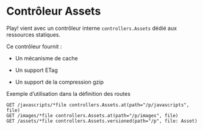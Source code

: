 # Contrôleur Assets

Play! vient avec un contrôleur interne `controllers.Assets` dédié aux ressources statiques.

Ce contrôleur fournit :

* Un mécanisme de cache

* Un support ETag

* Un support de la compression gzip

Exemple d’utilisation dans la définition des routes

```
GET /javascripts/*file controllers.Assets.at(path="/p/javascripts", file)
GET /images/*file controllers.Assets.at(path="/p/images", file)
GET /assets/*file controllers.Assets.versioned(path="/p", file: Asset)
```
